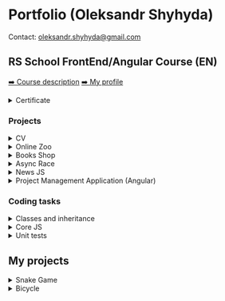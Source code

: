 # Portfolio (Oleksandr Shyhyda)
Contact: oleksandr.shyhyda@gmail.com
## RS School FrontEnd/Angular Course (EN)
[➡️ Course description](https://rs.school/js-en/)
[➡️ My profile](https://app.rs.school/cv/be5c7c13-6e84-479d-b995-cedd3a593c22)
<details>
<summary>Certificate</summary>

[![Certificate](/img/cert.png)](https://app.rs.school/certificate/5bm7utrx)
</details>

### Projects
<details>
<summary>CV</summary>

[👉 Task](https://github.com/rolling-scopes-school/js-fe-course-en/blob/main/tasks/CV(markdown)/CV(HTML+CSS+Markdown).md)
[👉 Source code](https://github.com/BayanAlex/rs-cv)
[👉 Try it](https://bayanalex.github.io/rs-cv/)
##### Description:
- Landing page of own design
- Adaptive

`HTML` `CSS`

[![LINK](/img/cv.png)](https://bayanalex.github.io/rs-cv/)
</details>

<details>
<summary>Online Zoo</summary>

[👉 Task](https://github.com/rolling-scopes-school/js-fe-course-en/blob/main/tasks/online-zoo/online-zoo.md)
[👉 Source code](https://github.com/BayanAlex/rs-online-zoo)
[👉 Try it](https://bayanalex.github.io/rs-online-zoo/)
##### Description:
- Pages *About* and *Donate*
- 2 sliders, popup, burger menu
- Adaptive
- Pixel perfect

`HTML` `SCSS` `JavaScript` `Figma`

[![LINK](/img/zoo.png)](https://bayanalex.github.io/rs-online-zoo/)
</details>

<details>
<summary>Books Shop</summary>

[👉 Task](https://github.com/rolling-scopes-school/js-fe-course-en/blob/main/tasks/books-shop/books-shop.md)
[👉 Source code](https://github.com/BayanAlex/rs-books-shop)
[👉 Try it](https://bayanalex.github.io/rs-books-shop/)
##### Description:
- Pages *Main* and *Order* of own design
- HTML body of page *Main* is fully created using JS DOM
- Drag and drop, books search and rating functionality
- Bag slider, book description popup
- Using local storage
- Order form validation using regular expressions

`HTML` `SCSS` `JavaScript`

[![LINK](/img/bookshop.png)](https://bayanalex.github.io/rs-books-shop/)
</details>

<details>
<summary>Async Race</summary>

[👉 Task](https://github.com/rolling-scopes-school/js-fe-course-en/blob/main/tasks/async-race/async-race.md)
[👉 Source code](https://github.com/BayanAlex/rs-async-race)
[👉 Try it](https://bayanalex.github.io/rs-async-race/)
##### Description:
- Practice in DOM, promises, fetch, async/await, JS-animation, ES6 modules, Webpack
- SPA FrontEnd application of own design. Adaptive till 500px
- HTML body is fully created using JS DOM
- Working with cars, race, pagination, winners table is made via provided REST API BackEnd
- Player can create, edit and remove cars
- Cars can be driven individually or in a race of all cars on the page
- Race winner is added to the score table on the *Winners* page
- Note: cars can suddenly "break" during a race

`HTML` `SCSS` `JavaScript` `Webpack` `Eslint`

[![LINK](/img/async-race.png)](https://bayanalex.github.io/rs-async-race/)
</details>

<details>
<summary>News JS</summary>

[👉 Task](https://github.com/rolling-scopes-school/js-fe-course-en/blob/main/tasks/typescript/typescript.md)
[👉 Source code](https://github.com/BayanAlex/rs-news-js-to-ts)
##### Description:
- Getting news from the free API [newsapi.org](https://newsapi.org/)
- Existing project migration from JavaScript to TypeScript
- Redesign + adaptive

`HTML` `CSS` `TypeScript`

*Note: the project needs to be run on localhost as the CORS API is disabled in the free version.*

![LINK](/img/news.png)
</details>

<details>
<summary>Project Management Application (Angular)</summary>

[👉 Task](https://github.com/rolling-scopes-school/js-fe-course-en/blob/main/tasks/angular/project-management-system.md)
[👉 Source code](https://github.com/BayanAlex/rs-pma-angular)
[👉 Try it](https://cyberalex-pma.netlify.app/)
##### Description:
- RS School FrontEnd Course final Angular project
- Adaptive FrontEnd application of own design. It is using existing REST API BackEnd
- The application is based on a basic [Trello](https://trello.com/) functionality
- User can create columns of tasks grouped in boards. Each task includes a description and a checklist
- Using drag and drop, user can reorder columns, move tasks within and between columns
- User can search tasks via BackEnd
- The application is localized in 2 languages (English and Ukrainian)
- User form validation is provided

`HTML` `SCSS` `Angular` `TypeScript` `RxJS` `Material` `Tailwind` `Ngx-translate`

[![LINK](/img/pma1.png)](https://cyberalex-pma.netlify.app/)
[![LINK](/img/pma2.png)](https://cyberalex-pma.netlify.app/)
[![LINK](/img/pma3.png)](https://cyberalex-pma.netlify.app/)
[![LINK](/img/pma4.png)](https://cyberalex-pma.netlify.app/)
</details>

### Coding tasks
<details>
<summary>Classes and inheritance</summary>

[👉 Task](https://github.com/rolling-scopes-school/js-fe-course-en/blob/main/tasks/classes-inheritance/classes-inheritance.md)
[👉 Source code](https://github.com/BayanAlex/rs-classes-inheritance)
##### Description:
- ES5 and ES6 classes inheritance
- Functions chaining

`JavaScript`
</details>

<details>
<summary>Core JS</summary>

[👉 Task](https://github.com/mikhama/core-js-101/blob/master/README.md)
[👉 Source code](https://github.com/BayanAlex/rs-core-js-101)
##### Description:
- 98 various coding tasks

`JavaScript`
</details>

<details>
<summary>Unit tests</summary>

[👉 Task](https://github.com/rolling-scopes-school/js-fe-course-en/blob/main/tasks/unit-tests/unit-tests.md)
[👉 Source code](https://github.com/BayanAlex/rs-unit-tests)
##### Description:
- Own versions of a set of [Lodash](https://lodash.com/) functions for arrays and objects
- Unit tests
- Tests coverage 100%

`JavaScript` `Jest`
</details>

## My projects
<details>
<summary>Snake Game</summary>

[👉 Source code](https://gitlab.com/cyberalex/snake)
[👉 Try it](https://cyberalex.gitlab.io/snake/)
##### Description:
- My first JavaScript project. It is my version of the famous Snake Game
- User can use buttons for snake direction or click on the field
- Saving settings to the local storage
- Adaptive

`HTML` `SCSS` `JavaScript`

[![LINK](/img/snake1.png)](https://cyberalex.gitlab.io/snake/)
[![LINK](/img/snake2.png)](https://cyberalex.gitlab.io/snake/)
</details>

<details>
<summary>Bicycle</summary>

[👉 Source code](https://gitlab.com/cyberalex/bicycle)
[👉 Try it](https://cyberalex.gitlab.io/bicycle)
##### Description:
- Adaptive markup of a landing from a PSD
- CSS grid and adaptive practice

`HTML` `SCSS`

[![LINK](/img/bicycle.png)](https://cyberalex.gitlab.io/bicycle)
</details>